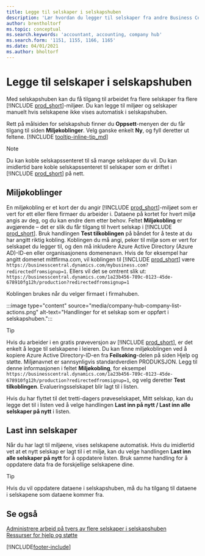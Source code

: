 ```yaml
---
title: Legge til selskaper i selskapshuben
description: 'Lær hvordan du legger til selskaper fra andre Business Central-miljøer i selskapshuben, slik at du kan håndtere arbeid på tvers av miljøer.'
author: brentholtorf
ms.topic: conceptual
ms.search.keywords: 'accountant, accounting, company hub'
ms.search.form: '1151, 1155, 1166, 1165'
ms.date: 04/01/2021
ms.author: bholtorf
---
```

# Legge til selskaper i selskapshuben

Med selskapshuben kan du få tilgang til arbeidet fra flere selskaper fra flere [!INCLUDE [prod_short](includes/prod_short.md)]-miljøer. Du kan legge til miljøer og selskaper manuelt hvis selskapene ikke vises automatisk i selskapshuben.  

Rett på målsiden for selskapshub finner du **Oppsett**-menyen der du får tilgang til siden **Miljøkoblinger**. Velg ganske enkelt **Ny**, og fyll deretter ut feltene. [!INCLUDE [tooltip-inline-tip_md](includes/tooltip-inline-tip_md.md)]  

> [!NOTE]
> Du kan koble selskapssenteret til så mange selskaper du vil. Du kan imidlertid bare koble selskapssenteret til selskaper som er driftet i [!INCLUDE [prod_short](includes/prod_short.md)] på nett.

## Miljøkoblinger

En miljøkobling er et kort der du angir [!INCLUDE [prod_short](includes/prod_short.md)]-miljøet som er vert for ett eller flere firmaer du arbeider i. Dataene på kortet for hvert miljø angis av deg, og du kan endre dem etter behov. Feltet **Miljøkobling** er avgjørende – det er slik du får tilgang til hvert selskap i [!INCLUDE [prod_short](includes/prod_short.md)]. Bruk handlingen **Test tilkoblingen** på båndet for å teste at du har angitt riktig kobling. Koblingen du må angi, peker til miljø som er vert for selskapet du legger til, og den må inkludere Azure Active Directory (Azure AD)-ID-en eller organisasjonens domenenavn. Hvis de for eksempel har angitt domenet mittfirma.com, vil koblingen til [!INCLUDE [prod_short](includes/prod_short.md)] være ```https://businesscentral.dynamics.com/mybusiness.com?redirectedfromsignup=1```. Ellers vil det se omtrent slik ut: ```https://businesscentral.dynamics.com/1a23b456-789c-0123-45de-678910fg12h/production?redirectedfromsignup=1```  

Koblingen brukes når du velger firmaet i firmahuben.  

:::image type="content" source="media/company-hub-company-list-actions.png" alt-text="Handlinger for et selskap som er oppført i selskapshuben.":::

> [!TIP]
> Hvis du arbeider i en gratis prøveversjon av [!INCLUDE [prod_short](includes/prod_short.md)], er det enkelt å legge til selskapene i leieren. Du kan finne miljøkoblingen ved å kopiere Azure Active Directory-ID-en fra **Feilsøking**-delen på siden Hjelp og støtte. Miljønavnet er sannsynligvis standardverdien PRODUKSJON. Legg til denne informasjonen i feltet **Miljøkobling**, for eksempel ```https://businesscentral.dynamics.com/1a23b456-789c-0123-45de-678910fg12h/production?redirectedfromsignup=1```, og velg deretter **Test tilkoblingen**. Evalueringsselskapet blir lagt til i listen.
>
> Hvis du har flyttet til det tretti-dagers prøveselskapet, Mitt selskap, kan du legge det til i listen ved å velge handlingen **Last inn på nytt / Last inn alle selskaper på nytt** i listen.

## Last inn selskaper

Når du har lagt til miljøene, vises selskapene automatisk. Hvis du imidlertid vet at et nytt selskap er lagt til i et miljø, kan du velge handlingen **Last inn alle selskaper på nytt** for å oppdatere listen. Bruk samme handling for å oppdatere data fra de forskjellige selskapene dine.  

> [!TIP]
> Hvis du vil oppdatere dataene i selskapshuben, må du ha tilgang til dataene i selskapene som dataene kommer fra.

## Se også

[Administrere arbeid på tvers av flere selskaper i selskapshuben](company-hub.md)  
[Ressurser for hjelp og støtte](product-help-and-support.md)  

[!INCLUDE[footer-include](includes/footer-banner.md)]
